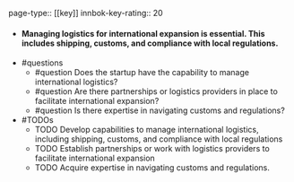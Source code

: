 page-type:: [[key]]
innbok-key-rating:: 20
- #### Managing logistics for international expansion is essential. This includes shipping, customs, and compliance with local regulations.
- #questions
  - #question Does the startup have the capability to manage international logistics?
  - #question Are there partnerships or logistics providers in place to facilitate international expansion?
  - #question Is there expertise in navigating customs and regulations?
- #TODOs
  - TODO Develop capabilities to manage international logistics, including shipping, customs, and compliance with local regulations
  - TODO  Establish partnerships or work with logistics providers to facilitate international expansion
  - TODO  Acquire expertise in navigating customs and regulations.



